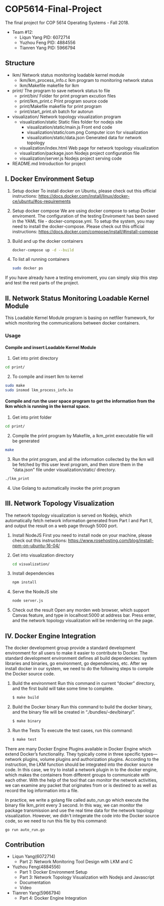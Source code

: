 # COP5614-Final-Project

The final project for COP 5614 Operating Systems - Fall 2018.
* Team #12:
	* Liqun Yang 		PID: 6072714
	* Yuzhou Feng		PID: 4884556
	* Tianren Yang		PID: 5966794

## Structure
* lkm/				Network status monitoring loadable kernel module
	* lkm/lkm_process_info.c 	lkm program to monitoring network status
	* lkm/Makefile				makefile for lkm
* print/			The program to save network status to file
	* print/bin/			Folder for print program excution files
	* print/lkm_print.c 	Print program source code
	* print/Makefile		makefile for print program
	* print/start_print.sh batch for autorun
* visualization/	Network topology visualization program
	* visualization/static		Static files folder for nodejs site
		* visualization/static/main.js		Front end code
		* visualization/static/com.png		Computer icon for visualization
		* visualization/static/data.json	Generated data for network topology
	* visualization/index.html 		Web page for network topology visualization
	* visualization/package.json 	Nodejs project configuration file
	* visualization/server.js 		Nodejs project serving code
* README.md	Introduction for project

## I. Docker Environment Setup
1. Setup docker
To install docker on Ubuntu, please check out this official instructions: https://docs.docker.com/install/linux/docker-ce/ubuntu/#os-requirements

2. Setup docker compose
We are using docker compose to setup Docker enviroment. The configuration of the testing Enviroment has been saved in the YAML file - docker-compose.yml. To setup the system, you may need to install the docker-compose. Please check out this official instructions: https://docs.docker.com/compose/install/#install-compose

3. Build and up the docker containers
	```bash
	docker-compose up -d --build
	```
4. To list all running containers
   	```bash
	sudo docker ps
	```

If you have already have a testing enviroment, you can simply skip this step and test the rest parts of the project.

## II. Network Status Monitoring Loadable Kernel Module

This Loadable Kernel Module program is basing on netfiler framework, for which monitoring the communications between docker containers. 

### Usage
#### Compile and insert Loadable Kernel Module
1. Get into print directory
```bash
cd print/
```
2. To compile and insert lkm to kernel
```bash
sudo make
sudo insmod lkm_process_info.ko
```
#### Compile and run the user space program to get the information from the lkm which is running in the kernal space.
1. Get into print folder
```bash
cd print/
```
2. Compile the print program by Makefile, a lkm_print executable file will be generated
```bash
make
```
3. Run the print program, and all the information collected by the lkm will be fetched by this user level program, and then store them in the "data.json" file under visualization/static/ directory.
```bash
./lkm_print
```
4. Use Golang to automatically invoke the print program

## III. Network Topology Visualization

The network topology visualization is served on Nodejs, which automatically fetch network information generated from Part I and Part II, and output the result on a web page through 5000 port. 

1. Install NodeJS
First you need to install node on your machine, please check out this instructions: https://www.rosehosting.com/blog/install-npm-on-ubuntu-16-04/

2. Get into visualization directory
	```bash
	cd visualization/
	```
	
3. Install dependencies
	```bash
	npm install
	```

4. Serve the NodeJS site
	```bash
	node server.js
	```

5. Check out the result
Open any morden web browser, which support Canvas feature, and type in localhost:5000 at address bar. Press enter, and the network topology visualization will be renderring on the page.

## IV. Docker Engine Integration
The docker development group provide a standard development environment for all users to make it easier to contribute to Docker. The standard development environment defines all build dependencies: system libraries and binaries, go environment, go dependencies, etc. After we install docker in our system, we need to do the following steps to compile the Docker source code.

1. Build the environment
Run this command in current “docker” directory, and the first build will take some time to complete.
	```bash
	$ make build
	```
2. Build the Docker binary
Run this command to build the docker binary, and the binary file will be created in “./bundles/<version>-dev/binary/”.
	
	```bash
	$ make binary
	```
3. Run the Tests
To execute the test cases, run this command:
	
	```bash
	$ make test
	```

There are many Docker Engine Plugins available in Docker Engine which extend Docker’s functionality. They typically come in three specific types—network plugins, volume plugins and authorization plugins.
According to the instruction, the LKM function should be integrated into the docker source code. In this case, we try to install a network plugin in to the docker engine, which makes the containers from different groups to communicate with each other. With the help of the tool that can monitor the network activities, we can examine any packet that originates from or is destined to as well as record the log information into a file.

In practice, we write a golang file called auto_run.go which execute the binary file lkm_print every 3 second. In this way, we can monitor the package transmission and use the real time data for the network topology visualization. However, we didn't integerate the code into the Docker source code, so we need to run this file by this command:
	
	go run auto_run.go



## Contribution
* Liqun Yang(6072714)
	* Part 2: Network Monitoring Tool Design with LKM and C
* Yuzhou Feng(4884556)
	* Part 1: Docker Environment Setup
	* Part 3: Network Topology Visualization with Nodejs and Javascript
	* Documentation
	* Video
* Tianren Yang(5966794)
	* Part 4: Docker Engine Integration
